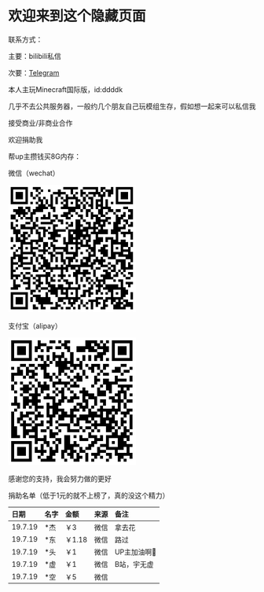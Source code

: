 # 欢迎来到这个隐藏页面

联系方式：

主要：bilibili私信

次要：[Telegram](https://t.me/joinchat/LXQu4FVfEvHHUQl93vrbEg)

本人主玩Minecraft国际版，id:ddddk

几乎不去公共服务器，一般约几个朋友自己玩模组生存，假如想一起来可以私信我

接受商业/非商业合作

欢迎捐助我

帮up主攒钱买8G内存：

微信（wechat）

![](https://github.com/mmasterr/JackDu_OAO/blob/master/wechat.png)

支付宝（alipay）

![](https://github.com/mmasterr/JackDu_OAO/blob/master/alipay.png)


感谢您的支持，我会努力做的更好

捐助名单（低于1元的就不上榜了，真的没这个精力）

|日期|名字|金额|来源|备注|
|:-|:-|:-|:-|:-|
|19.7.19|\*杰|￥3|微信|拿去花|
|19.7.19|\*东|￥1.18|微信|路过|
|19.7.19|\*头|￥1|微信|UP主加油啊💪|
|19.7.19|\*虚|￥1|微信|B站，宇无虚|
|19.7.19|\*空|￥5|微信||
